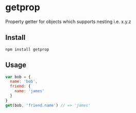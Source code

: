 getprop
=======

Property getter for objects which supports nesting i.e. x.y.z

## Install

`npm install getprop`

## Usage

```js
var bob = {
  name: 'bob',
  friend: {
    name: 'james'
  }
}
get(bob, 'friend.name') // => 'james'
```